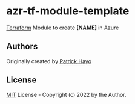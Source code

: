 # azr-tf-module-template

[Terraform](https://www.terraform.io) Module to create **[NAME]** in Azure

<!-- BEGIN_TF_DOCS -->
<!-- END_TF_DOCS -->
## Authors

Originally created by [Patrick Hayo](http://github.com/patrickhayo)

## License

[MIT](LICENSE) License - Copyright (c) 2022 by the Author.
